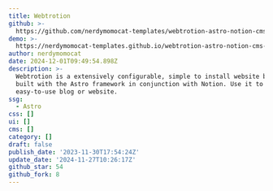 ```yaml
---
title: Webtrotion
github: >-
  https://github.com/nerdymomocat-templates/webtrotion-astro-notion-cms-website-blog
demo: >-
  https://nerdymomocat-templates.github.io/webtrotion-astro-notion-cms-website-blog/
author: nerdymomocat
date: 2024-12-01T09:49:54.898Z
description: >-
  Webtrotion is a extensively configurable, simple to install website builder,
  built with the Astro framework in conjunction with Notion. Use it to create an
  easy-to-use blog or website.
ssg:
  - Astro
css: []
ui: []
cms: []
category: []
draft: false
publish_date: '2023-11-30T17:54:24Z'
update_date: '2024-11-27T10:26:17Z'
github_star: 54
github_fork: 8
---
```

